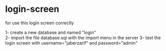 # login-screen
for use this login screen correctly 

1- create a new database and named "login" <br/>
2- import the file database.sql with the import menu in the server
3- test the login screen with username="jaberzarif" and password="admin"
